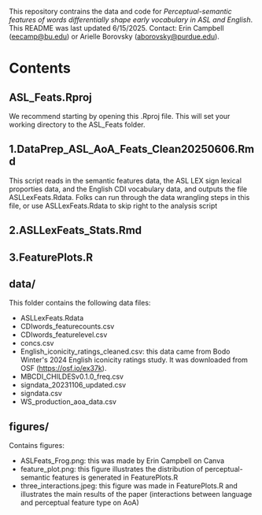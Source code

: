 
This repository contrains the data and code for *Perceptual-semantic features of words differentially shape early vocabulary in ASL and English*. This README was last updated 6/15/2025. Contact: Erin Campbell (eecamp@bu.edu) or Arielle Borovsky (aborovsky@purdue.edu).

# Contents

## ASL_Feats.Rproj

We recommend starting by opening this .Rproj file. This will set your working directory to the ASL_Feats folder.

## 1.DataPrep_ASL_AoA_Feats_Clean20250606.Rmd

This script reads in the semantic features data, the ASL LEX sign lexical proporties data, and the English CDI vocabulary data, and outputs the file ASLLexFeats.Rdata. Folks can run through the data wrangling steps in this file, or use ASLLexFeats.Rdata to skip right to the analysis script

## 2.ASLLexFeats_Stats.Rmd

## 3.FeaturePlots.R

## data/

This folder contains the following data files:

- ASLLexFeats.Rdata
- CDIwords_featurecounts.csv
- CDIwords_featurelevel.csv
- concs.csv
- English_iconicity_ratings_cleaned.csv: this data came from Bodo Winter's 2024 English iconicity ratings study. It was downloaded from OSF (https://osf.io/ex37k).
- MBCDI_CHILDESv0.1.0_freq.csv
- signdata_20231106_updated.csv
- signdata.csv
- WS_production_aoa_data.csv


## figures/

Contains figures:
- ASLFeats_Frog.png: this was made by Erin Campbell on Canva
- feature_plot.png: this figure illustrates the distribution of perceptual-semantic features is generated in FeaturePlots.R
- three_interactions.jpeg: this figure was made in FeaturePlots.R and illustrates the main results of the paper (interactions between language and perceptual feature type on AoA)

